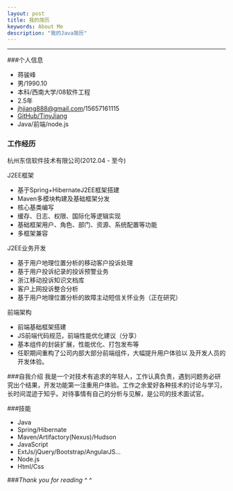 ```yaml
---
layout: post
title: 我的简历
keywords: About Me
description: "我的Java简历"
---
```


------------

###个人信息

- 蒋骏峰
- 男/1990.10
- 本科/西南大学/08软件工程
- 2.5年
- jhjiang888@gmail.com/15657161115
- [GitHub/TinyJiang](https://github.com/TinyJiang)
- Java/前端/node.js

### 工作经历
杭州东信软件技术有限公司(2012.04 - 至今)

J2EE框架

- 基于Spring+HibernateJ2EE框架搭建
- Maven多模块构建及基础框架分发
- 核心基类编写
- 缓存、日志、权限、国际化等逻辑实现
- 基础框架用户、角色、部门、资源、系统配置等功能
- 多框架兼容


J2EE业务开发

- 基于用户地理位置分析的移动客户投诉处理
- 基于用户投诉纪录的投诉预警业务
- 浙江移动投诉知识文档库
- 客户上网投诉整合分析
- 基于用户地理位置分析的故障主动短信关怀业务（正在研究）


前端架构

- 前端基础框架搭建
- JS前端代码规范，前端性能优化建议（分享）
- 基本组件的封装扩展，性能优化、打包发布等
- 任职期间重构了公司内部大部分前端组件，大幅提升用户体验以 及开发人员的开发体验。

###自我介绍
我是一个对技术有追求的年轻人，工作认真负责，遇到问题务必研究出个结果，开发功能第一注重用户体验。工作之余爱好各种技术的讨论与学习，长时间混迹于知乎。对待事情有自己的分析与见解，是公司的技术面试官。

###技能
- Java
- Spring/Hibernate
- Maven/Artifactory(Nexus)/Hudson
- JavaScript
- ExtJs/jQuery/Bootstrap/AngularJS...
- Node.js
- Html/Css


###*Thank you for reading ^ ^*